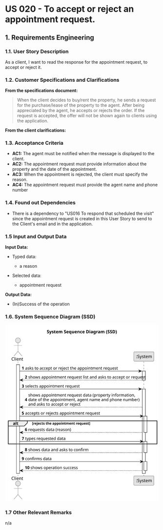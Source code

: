 # US 020 - To accept or reject an appointment request.

## 1. Requirements Engineering


### 1.1. User Story Description

As a client, I want to read the response for the appointment request, to accept or reject it.



### 1.2. Customer Specifications and Clarifications 


**From the specifications document:**

>	When the client decides to buy/rent the property, he sends a request for the purchase/lease of the property to the agent. After being appreciated by the agent, he accepts or rejects the order. If the request is accepted, the offer will not be shown again to clients using the application.



**From the client clarifications:**



### 1.3. Acceptance Criteria

* **AC1:** The agent must be notified when the message is displayed to the client. 
* **AC2:** The appointment request must provide information about the property and the date of the appointment. 
* **AC3:** When the appointment is rejected, the client must specify the reason.
* **AC4:** The appointment request must provide the agent name and phone number



### 1.4. Found out Dependencies


* There is a dependency to "US016 To respond that scheduled the visit" since the appointment request is created in this User Story to send to the Client's email and in the application.


### 1.5 Input and Output Data


**Input Data:**

* Typed data:
	* a reason
	
* Selected data:
	* appointment request


**Output Data:**

* (In)Success of the operation

### 1.6. System Sequence Diagram (SSD)

![](svg/us020-system-sequence-diagram.svg)

### 1.7 Other Relevant Remarks

n/a